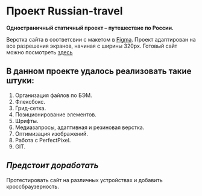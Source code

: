 # Проект Russian-travel

**Одностраничный статичный проект – путешествие по России.**

Верстка сайта в соответсвии с макетом в [Figma](https://www.figma.com/file/OyRWEjU6wBwRe1hapzQoLx/Sprint-3%3A-Russia-%2F-desktop-%2B-mobile?node-id=28503%3A0). 
Проект адаптирован на все разрешения экранов, начиная с ширины 320px.
Готовый сайт можно посмотреть [здесь](https://ekaterina-wert.github.io/russian-travel/index.html)

## **В данном проекте удалось реализовать такие штуки:**

1. Организация файлов по БЭМ.
2. Флексбокс.
3. Грид-сетка.
4. Позиционирование элементов.
5. Шрифты.
6. Медиазапросы, адаптивная и резиновая верстка. 
7. Оптимизация изображений.
8. Работа с PerfectPixel.
9. GIT.

## ***Предстоит доработать***

Протестировать сайт на различных устройствах и добавить кроссбраузерность.
